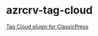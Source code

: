 # azrcrv-tag-cloud
[Tag Cloud plugin for ClassicPress](https://development.azurecurve.co.uk/classicpress-plugins/tag-cloud/)
